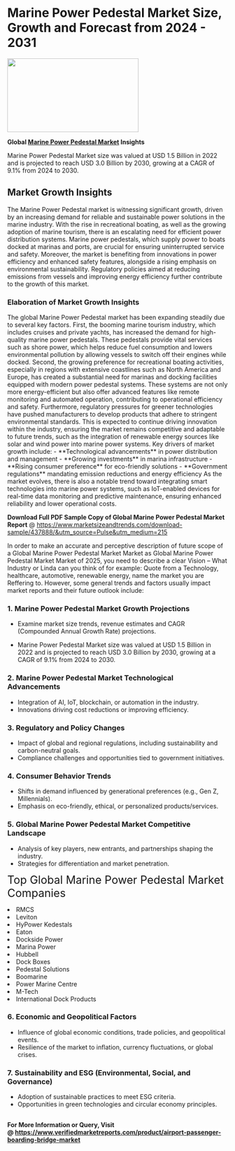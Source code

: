 <H1>Marine Power Pedestal Market Size, Growth and Forecast from 2024 - 2031</H1><img class="aligncenter size-medium wp-image-584254" src="https://thirdeyenews.in/wp-content/uploads/2024/09/Global-Market-Research-300x168.jpeg" alt="" width="300" height="168" /><p><strong>Global&nbsp;<a href="https://www.marketsizeandtrends.com/download-sample/437888/&amp;utm_source=Pulse&amp;utm_medium=215">Marine Power Pedestal Market</a> Insights</strong></p><p>Marine Power Pedestal Market size was valued at USD 1.5 Billion in 2022 and is projected to reach USD 3.0 Billion by 2030, growing at a CAGR of 9.1% from 2024 to 2030.</p><p><h2>Market Growth Insights</h2> The Marine Power Pedestal market is witnessing significant growth, driven by an increasing demand for reliable and sustainable power solutions in the marine industry. With the rise in recreational boating, as well as the growing adoption of marine tourism, there is an escalating need for efficient power distribution systems. Marine power pedestals, which supply power to boats docked at marinas and ports, are crucial for ensuring uninterrupted service and safety. Moreover, the market is benefiting from innovations in power efficiency and enhanced safety features, alongside a rising emphasis on environmental sustainability. Regulatory policies aimed at reducing emissions from vessels and improving energy efficiency further contribute to the growth of this market. <h3>Elaboration of Market Growth Insights</h3> The global Marine Power Pedestal market has been expanding steadily due to several key factors. First, the booming marine tourism industry, which includes cruises and private yachts, has increased the demand for high-quality marine power pedestals. These pedestals provide vital services such as shore power, which helps reduce fuel consumption and lowers environmental pollution by allowing vessels to switch off their engines while docked. Second, the growing preference for recreational boating activities, especially in regions with extensive coastlines such as North America and Europe, has created a substantial need for marinas and docking facilities equipped with modern power pedestal systems. These systems are not only more energy-efficient but also offer advanced features like remote monitoring and automated operation, contributing to operational efficiency and safety. Furthermore, regulatory pressures for greener technologies have pushed manufacturers to develop products that adhere to stringent environmental standards. This is expected to continue driving innovation within the industry, ensuring the market remains competitive and adaptable to future trends, such as the integration of renewable energy sources like solar and wind power into marine power systems. Key drivers of market growth include: - **Technological advancements** in power distribution and management - **Growing investments** in marina infrastructure - **Rising consumer preference** for eco-friendly solutions - **Government regulations** mandating emission reductions and energy efficiency As the market evolves, there is also a notable trend toward integrating smart technologies into marine power systems, such as IoT-enabled devices for real-time data monitoring and predictive maintenance, ensuring enhanced reliability and lower operational costs. </p><p><span class=""><strong>Download Full PDF Sample Copy of Global Marine Power Pedestal Market Report</strong> @ <a href="https://www.marketsizeandtrends.com/download-sample/437888/&amp;utm_source=Pulse&amp;utm_medium=215" target="_blank">https://www.marketsizeandtrends.com/download-sample/437888/&amp;utm_source=Pulse&amp;utm_medium=215</a></span></p><p>In order to make an accurate and perceptive description of future scope of a Global&nbsp;Marine Power Pedestal Market Market as Global&nbsp;Marine Power Pedestal Market Market of 2025, you need to describe a clear Vision &ndash; What Industry or Linda can you think of for example: Quote from a Technology, healthcare, automotive, renewable energy, name the market you are Reffering to. However, some general trends and factors usually impact market reports and their future outlook include:</p><h3>1.&nbsp;<strong>Marine Power Pedestal Market Growth Projections</strong></h3><ul><li>Examine market size trends, revenue estimates and CAGR (Compounded Annual Growth Rate) projections.</li><li><p>Marine Power Pedestal Market size was valued at USD 1.5 Billion in 2022 and is projected to reach USD 3.0 Billion by 2030, growing at a CAGR of 9.1% from 2024 to 2030.</p></li></ul><h3>2.&nbsp;<strong>Marine Power Pedestal Market Technological Advancements</strong></h3><ul><li>Integration of AI, IoT, blockchain, or automation in the industry.</li><li>Innovations driving cost reductions or improving efficiency.</li></ul><h3>3.&nbsp;<strong>Regulatory and Policy Changes</strong></h3><ul><li>Impact of global and regional regulations, including sustainability and carbon-neutral goals.</li><li>Compliance challenges and opportunities tied to government initiatives.</li></ul><h3>4.&nbsp;<strong>Consumer Behavior Trends</strong></h3><ul><li>Shifts in demand influenced by generational preferences (e.g., Gen Z, Millennials).</li><li>Emphasis on eco-friendly, ethical, or personalized products/services.</li></ul><h3>5.&nbsp;<strong>Global Marine Power Pedestal Market Competitive Landscape</strong></h3><ul><li>Analysis of key players, new entrants, and partnerships shaping the industry.</li><li>Strategies for differentiation and market penetration.</li></ul><p data-pm-slice="1 1 []"><span style="color: inherit; font-family: inherit; font-size: 25px;">Top Global Marine Power Pedestal Market Companies</span></p><div class="" data-test-id=""><p><li>RMCS</li><li> Leviton</li><li> HyPower Kedestals</li><li> Eaton</li><li> Dockside Power</li><li> Marina Power</li><li> Hubbell</li><li> Dock Boxes</li><li> Pedestal Solutions</li><li> Boomarine</li><li> Power Marine Centre</li><li> M-Tech</li><li> International Dock Products</li></p></div><h3>6.&nbsp;<strong>Economic and Geopolitical Factors</strong></h3><ul><li>Influence of global economic conditions, trade policies, and geopolitical events.</li><li>Resilience of the market to inflation, currency fluctuations, or global crises.</li></ul><h3>7.&nbsp;<strong>Sustainability and ESG (Environmental, Social, and Governance)</strong></h3><ul><li>Adoption of sustainable practices to meet ESG criteria.</li><li>Opportunities in green technologies and circular economy principles.</li></ul><h2><strong style="font-size: 14px;">For More Information or Query, Visit @&nbsp;</strong><a style="background-color: #ffffff; font-size: 14px;" href="https://www.marketsizeandtrends.com/report/marine-power-pedestal-market/" target="_blank">https://www.verifiedmarketreports.com/product/airport-passenger-boarding-bridge-market</a></h2>
